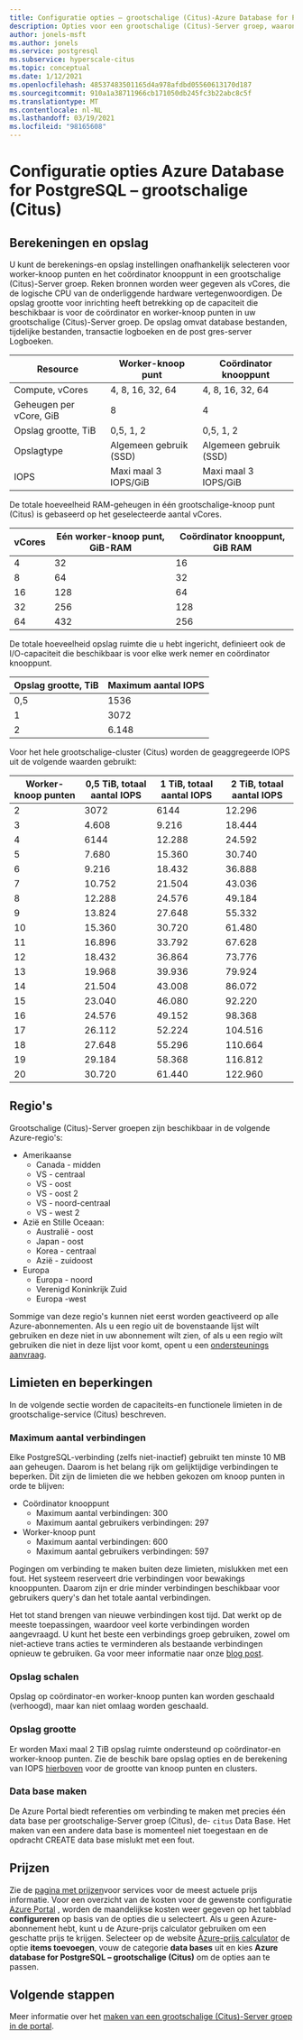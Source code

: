 ```yaml
---
title: Configuratie opties – grootschalige (Citus)-Azure Database for PostgreSQL
description: Opties voor een grootschalige (Citus)-Server groep, waaronder compute, opslag en regio's van knoop punten.
author: jonels-msft
ms.author: jonels
ms.service: postgresql
ms.subservice: hyperscale-citus
ms.topic: conceptual
ms.date: 1/12/2021
ms.openlocfilehash: 48537483501165d4a978afdbd05560613170d187
ms.sourcegitcommit: 910a1a38711966cb171050db245fc3b22abc8c5f
ms.translationtype: MT
ms.contentlocale: nl-NL
ms.lasthandoff: 03/19/2021
ms.locfileid: "98165608"
---
```

# <a name="azure-database-for-postgresql--hyperscale-citus-configuration-options"></a>Configuratie opties Azure Database for PostgreSQL – grootschalige (Citus)

## <a name="compute-and-storage"></a>Berekeningen en opslag
 
U kunt de berekenings-en opslag instellingen onafhankelijk selecteren voor worker-knoop punten en het coördinator knooppunt in een grootschalige (Citus)-Server groep.  Reken bronnen worden weer gegeven als vCores, die de logische CPU van de onderliggende hardware vertegenwoordigen. De opslag grootte voor inrichting heeft betrekking op de capaciteit die beschikbaar is voor de coördinator en worker-knoop punten in uw grootschalige (Citus)-Server groep. De opslag omvat database bestanden, tijdelijke bestanden, transactie logboeken en de post gres-server Logboeken.
 
| Resource              | Worker-knoop punt           | Coördinator knooppunt      |
|-----------------------|-----------------------|-----------------------|
| Compute, vCores       | 4, 8, 16, 32, 64      | 4, 8, 16, 32, 64      |
| Geheugen per vCore, GiB | 8                     | 4                     |
| Opslag grootte, TiB     | 0,5, 1, 2             | 0,5, 1, 2             |
| Opslagtype          | Algemeen gebruik (SSD) | Algemeen gebruik (SSD) |
| IOPS                  | Maxi maal 3 IOPS/GiB      | Maxi maal 3 IOPS/GiB      |

De totale hoeveelheid RAM-geheugen in één grootschalige-knoop punt (Citus) is gebaseerd op het geselecteerde aantal vCores.

| vCores | Eén worker-knoop punt, GiB-RAM | Coördinator knooppunt, GiB RAM |
|--------|--------------------------|---------------------------|
| 4      | 32                       | 16                        |
| 8      | 64                       | 32                        |
| 16     | 128                      | 64                        |
| 32     | 256                      | 128                       |
| 64     | 432                      | 256                       |

De totale hoeveelheid opslag ruimte die u hebt ingericht, definieert ook de I/O-capaciteit die beschikbaar is voor elke werk nemer en coördinator knooppunt.

| Opslag grootte, TiB | Maximum aantal IOPS |
|-------------------|--------------|
| 0,5               | 1536        |
| 1                 | 3072        |
| 2                 | 6.148        |

Voor het hele grootschalige-cluster (Citus) worden de geaggregeerde IOPS uit de volgende waarden gebruikt:

| Worker-knoop punten | 0,5 TiB, totaal aantal IOPS | 1 TiB, totaal aantal IOPS | 2 TiB, totaal aantal IOPS |
|--------------|---------------------|-------------------|-------------------|
| 2            | 3072               | 6144             | 12.296            |
| 3            | 4.608               | 9.216             | 18.444            |
| 4            | 6144               | 12.288            | 24.592            |
| 5            | 7.680               | 15.360            | 30.740            |
| 6            | 9.216               | 18.432            | 36.888            |
| 7            | 10.752              | 21.504            | 43.036            |
| 8            | 12.288              | 24.576            | 49.184            |
| 9            | 13.824              | 27.648            | 55.332            |
| 10           | 15.360              | 30.720            | 61.480            |
| 11           | 16.896              | 33.792            | 67.628            |
| 12           | 18.432              | 36.864            | 73.776            |
| 13           | 19.968              | 39.936            | 79.924            |
| 14           | 21.504              | 43.008            | 86.072            |
| 15           | 23.040              | 46.080            | 92.220            |
| 16           | 24.576              | 49.152            | 98.368            |
| 17           | 26.112              | 52.224            | 104.516           |
| 18           | 27.648              | 55.296            | 110.664           |
| 19           | 29.184              | 58.368            | 116.812           |
| 20           | 30.720              | 61.440            | 122.960           |

## <a name="regions"></a>Regio's
Grootschalige (Citus)-Server groepen zijn beschikbaar in de volgende Azure-regio's:

* Amerikaanse
    * Canada - midden
    * VS - centraal
    * VS - oost
    * VS - oost 2
    * VS - noord-centraal
    * VS - west 2
* Azië en Stille Oceaan:
    * Australië - oost
    * Japan - oost
    * Korea - centraal
    * Azië - zuidoost
* Europa
    * Europa - noord
    * Verenigd Koninkrijk Zuid
    * Europa -west

Sommige van deze regio's kunnen niet eerst worden geactiveerd op alle Azure-abonnementen. Als u een regio uit de bovenstaande lijst wilt gebruiken en deze niet in uw abonnement wilt zien, of als u een regio wilt gebruiken die niet in deze lijst voor komt, opent u een [ondersteunings aanvraag](https://portal.azure.com/#blade/Microsoft_Azure_Support/HelpAndSupportBlade/newsupportrequest).

## <a name="limits-and-limitations"></a>Limieten en beperkingen

In de volgende sectie worden de capaciteits-en functionele limieten in de grootschalige-service (Citus) beschreven.

### <a name="maximum-connections"></a>Maximum aantal verbindingen

Elke PostgreSQL-verbinding (zelfs niet-inactief) gebruikt ten minste 10 MB aan geheugen. Daarom is het belang rijk om gelijktijdige verbindingen te beperken. Dit zijn de limieten die we hebben gekozen om knoop punten in orde te blijven:

* Coördinator knooppunt
   * Maximum aantal verbindingen: 300
   * Maximum aantal gebruikers verbindingen: 297
* Worker-knoop punt
   * Maximum aantal verbindingen: 600
   * Maximum aantal gebruikers verbindingen: 597

Pogingen om verbinding te maken buiten deze limieten, mislukken met een fout. Het systeem reserveert drie verbindingen voor bewakings knooppunten. Daarom zijn er drie minder verbindingen beschikbaar voor gebruikers query's dan het totale aantal verbindingen.

Het tot stand brengen van nieuwe verbindingen kost tijd. Dat werkt op de meeste toepassingen, waardoor veel korte verbindingen worden aangevraagd. U kunt het beste een verbindings groep gebruiken, zowel om niet-actieve trans acties te verminderen als bestaande verbindingen opnieuw te gebruiken. Ga voor meer informatie naar onze [blog post](https://techcommunity.microsoft.com/t5/azure-database-for-postgresql/not-all-postgres-connection-pooling-is-equal/ba-p/825717).

### <a name="storage-scaling"></a>Opslag schalen

Opslag op coördinator-en worker-knoop punten kan worden geschaald (verhoogd), maar kan niet omlaag worden geschaald.

### <a name="storage-size"></a>Opslag grootte

Er worden Maxi maal 2 TiB opslag ruimte ondersteund op coördinator-en worker-knoop punten. Zie de beschik bare opslag opties en de berekening van IOPS [hierboven](#compute-and-storage) voor de grootte van knoop punten en clusters.

### <a name="database-creation"></a>Data base maken

De Azure Portal biedt referenties om verbinding te maken met precies één data base per grootschalige-Server groep (Citus), de- `citus` Data Base. Het maken van een andere data base is momenteel niet toegestaan en de opdracht CREATE data base mislukt met een fout.

## <a name="pricing"></a>Prijzen
Zie de [pagina met prijzen](https://azure.microsoft.com/pricing/details/postgresql/)voor services voor de meest actuele prijs informatie.
Voor een overzicht van de kosten voor de gewenste configuratie [Azure Portal](https://portal.azure.com/#create/Microsoft.PostgreSQLServer) , worden de maandelijkse kosten weer gegeven op het tabblad **configureren** op basis van de opties die u selecteert. Als u geen Azure-abonnement hebt, kunt u de Azure-prijs calculator gebruiken om een geschatte prijs te krijgen. Selecteer op de website [Azure-prijs calculator](https://azure.microsoft.com/pricing/calculator/) de optie **items toevoegen**, vouw de categorie **data bases** uit en kies **Azure database for PostgreSQL – grootschalige (Citus)** om de opties aan te passen.
 
## <a name="next-steps"></a>Volgende stappen
Meer informatie over het [maken van een grootschalige (Citus)-Server groep in de portal](quickstart-create-hyperscale-portal.md).
